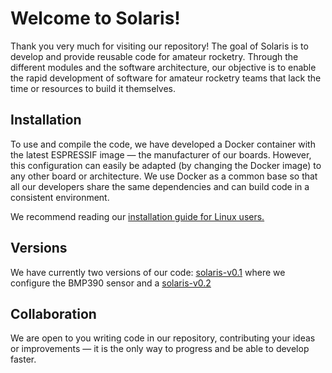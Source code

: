 # Welcome to Solaris!

Thank you very much for visiting our repository! The goal of Solaris is to develop and provide reusable code for amateur rocketry.
Through the different modules and the software architecture, our objective is to enable the rapid development of software for amateur rocketry teams that lack the time or resources to build it themselves.

## Installation
To use and compile the code, we have developed a Docker container with the latest ESPRESSIF image — the manufacturer of our boards.
However, this configuration can easily be adapted (by changing the Docker image) to any other board or architecture.
We use Docker as a common base so that all our developers share the same dependencies and can build code in a consistent environment.

We recommend reading our [installation guide for Linux users.](https://softwaresolaris.com/solaris/solaris-software/wiki/Installation-guide-for-Linux-users)

## Versions
We have currently two versions of our code: [solaris-v0.1](https://softwaresolaris.com/solaris/solaris-software/src/tag/solaris-v0.1) where we configure the BMP390 sensor and a [solaris-v0.2](https://softwaresolaris.com/solaris/solaris-software/src/tag/solaris-v0.2)

## Collaboration
We are open to you writing code in our repository, contributing your ideas or improvements — it is the only way to progress and be able to develop faster.